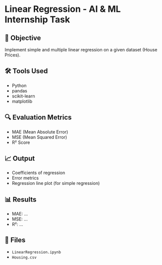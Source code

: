 # Linear Regression - AI & ML Internship Task

## 📌 Objective
Implement simple and multiple linear regression on a given dataset (House Prices).

## 🛠️ Tools Used
- Python
- pandas
- scikit-learn
- matplotlib

## 🔍 Evaluation Metrics
- MAE (Mean Absolute Error)
- MSE (Mean Squared Error)
- R² Score

## 📈 Output
- Coefficients of regression
- Error metrics
- Regression line plot (for simple regression)

## 📊 Results
- MAE: ...
- MSE: ...
- R²: ...


## 📎 Files
- `LinearRegression.ipynb`
- `Housing.csv`

